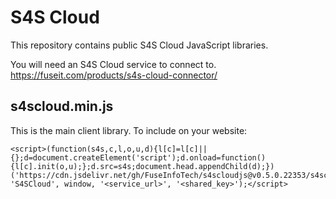 # S4S Cloud
This repository contains public S4S Cloud JavaScript libraries.

You will need an S4S Cloud service to connect to.
https://fuseit.com/products/s4s-cloud-connector/

## s4scloud.min.js
This is the main client library. To include on your website:
```
<script>(function(s4s,c,l,o,u,d){l[c]=l[c]||{};d=document.createElement('script');d.onload=function(){l[c].init(o,u);};d.src=s4s;document.head.appendChild(d);})('https://cdn.jsdelivr.net/gh/FuseInfoTech/s4scloudjs@v0.5.0.22353/s4scloud.min.js', 'S4SCloud', window, '<service_url>', '<shared_key>');</script>
```